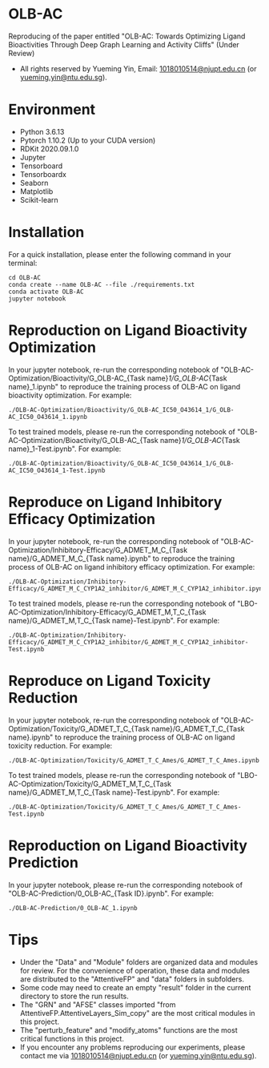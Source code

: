 # OLB-AC
Reproducing of the paper entitled "OLB-AC: Towards Optimizing Ligand Bioactivities Through Deep Graph Learning and Activity Cliffs" (Under Review)

- All rights reserved by Yueming Yin, Email: 1018010514@njupt.edu.cn (or yueming.yin@ntu.edu.sg).

# Environment
- Python 3.6.13
- Pytorch 1.10.2 (Up to your CUDA version)
- RDKit 2020.09.1.0
- Jupyter
- Tensorboard
- Tensorboardx
- Seaborn
- Matplotlib
- Scikit-learn

# Installation
For a quick installation, please enter the following command in your terminal:
```
cd OLB-AC
conda create --name OLB-AC --file ./requirements.txt
conda activate OLB-AC
jupyter notebook
```

# Reproduction on Ligand Bioactivity Optimization
In your jupyter notebook, re-run the corresponding notebook of "OLB-AC-Optimization/Bioactivity/G_OLB-AC_{Task name}_1/G_OLB-AC_{Task name}_1.ipynb" to reproduce the training process of OLB-AC on ligand bioactivity optimization. For example:
```
./OLB-AC-Optimization/Bioactivity/G_OLB-AC_IC50_O43614_1/G_OLB-AC_IC50_O43614_1.ipynb
```
To test trained models, please re-run the corresponding notebook of "OLB-AC-Optimization/Bioactivity/G_OLB-AC_{Task name}_1/G_OLB-AC_{Task name}_1-Test.ipynb". For example:
```
./OLB-AC-Optimization/Bioactivity/G_OLB-AC_IC50_O43614_1/G_OLB-AC_IC50_O43614_1-Test.ipynb
```

# Reproduce on Ligand Inhibitory Efficacy Optimization
In your jupyter notebook, re-run the corresponding notebook of "OLB-AC-Optimization/Inhibitory-Efficacy/G_ADMET_M_C_{Task name}/G_ADMET_M_C_{Task name}.ipynb" to reproduce the training process of OLB-AC on ligand inhibitory efficacy optimization. For example:
```
./OLB-AC-Optimization/Inhibitory-Efficacy/G_ADMET_M_C_CYP1A2_inhibitor/G_ADMET_M_C_CYP1A2_inhibitor.ipynb
```
To test trained models, please re-run the corresponding notebook of "LBO-AC-Optimization/Inhibitory-Efficacy/G_ADMET_M,T_C_{Task name}/G_ADMET_M,T_C_{Task name}-Test.ipynb". For example:
```
./OLB-AC-Optimization/Inhibitory-Efficacy/G_ADMET_M_C_CYP1A2_inhibitor/G_ADMET_M_C_CYP1A2_inhibitor-Test.ipynb
```

# Reproduce on Ligand Toxicity Reduction
In your jupyter notebook, re-run the corresponding notebook of "OLB-AC-Optimization/Toxicity/G_ADMET_T_C_{Task name}/G_ADMET_T_C_{Task name}.ipynb" to reproduce the training process of OLB-AC on ligand toxicity reduction. For example:
```
./OLB-AC-Optimization/Toxicity/G_ADMET_T_C_Ames/G_ADMET_T_C_Ames.ipynb
```
To test trained models, please re-run the corresponding notebook of "LBO-AC-Optimization/Toxicity/G_ADMET_M,T_C_{Task name}/G_ADMET_M,T_C_{Task name}-Test.ipynb". For example:
```
./OLB-AC-Optimization/Toxicity/G_ADMET_T_C_Ames/G_ADMET_T_C_Ames-Test.ipynb
```

# Reproduction on Ligand Bioactivity Prediction
In your jupyter notebook, please re-run the corresponding notebook of "OLB-AC-Prediction/0_OLB-AC_{Task ID}.ipynb". For example:
```
./OLB-AC-Prediction/0_OLB-AC_1.ipynb
```

# Tips
- Under the "Data" and "Module" folders are organized data and modules for review. For the convenience of operation, these data and modules are distributed to the "AttentiveFP" and "data" folders in subfolders.
- Some code may need to create an empty "result" folder in the current directory to store the run results.
- The "GRN" and "AFSE" classes imported "from AttentiveFP.AttentiveLayers_Sim_copy" are the most critical modules in this project.
- The "perturb_feature" and "modify_atoms" functions are the most critical functions in this project.
- If you encounter any problems reproducing our experiments, please contact me via 1018010514@njupt.edu.cn (or yueming.yin@ntu.edu.sg).
